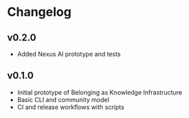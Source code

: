 # Changelog

## v0.2.0
- Added Nexus AI prototype and tests

## v0.1.0
- Initial prototype of Belonging as Knowledge Infrastructure
- Basic CLI and community model
- CI and release workflows with scripts
